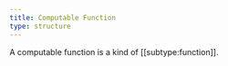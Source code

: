 ```yaml
---
title: Computable Function
type: structure
---
```


A computable function is a kind of [[subtype:function]].
